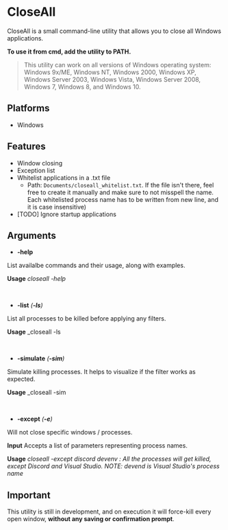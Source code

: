 # CloseAll
CloseAll is a small command-line utility that allows you to close all Windows applications.

**To use it from cmd, add the utility to PATH.**

> This utility can work on all versions of Windows operating system: Windows 9x/ME, Windows NT, Windows 2000, Windows XP, Windows Server 2003, Windows Vista, Windows Server 2008, Windows 7, Windows 8, and Windows 10.

## Platforms
* Windows

## Features
* Window closing
* Exception list
* Whitelist applications in a .txt file 
  * Path: `Documents/closeall_whitelist.txt`. If the file isn't there, feel free to create it manually and make sure to not misspell the name. Each whitelisted process name has to be written from new line, and it is case insensitive)
* [TODO] Ignore startup applications

## Arguments
* **-help**

List availalbe commands and their usage, along with examples.

**Usage** _closeall -help_

‎

* **-list** _(**-ls**)_

List all processes to be killed before applying any filters.

**Usage** _closeall -ls

‎

* **-simulate** _(**-sim**)_

Simulate killing processes. It helps to visualize if the filter works as expected. 

**Usage** _closeall -sim

‎

* **-except** _(**-e**)_

Will not close specific windows / processes.

**Input** Accepts a list of parameters representing process names.

**Usage** _closeall -except discord devenv   : All the processes will get killed, except Discord and Visual Studio. NOTE: devend is Visual Studio's process name_


## Important

This utility is still in development, and on execution it will force-kill every open window, **without any saving or confirmation prompt**.
